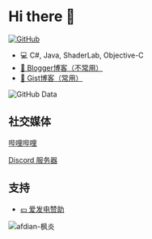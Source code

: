 # Hi there 👋

[![GitHub](https://img.shields.io/badge/dynamic/json?logo=github&label=GitHub&labelColor=495867&color=495867&query=%24.data.totalSubs&url=https%3A%2F%2Fapi.spencerwoo.com%2Fsubstats%2F%3Fsource%3Dgithub%26queryKey%3Dhayschan&style=flat-square)](https://github.com/Aaron8052)

- 💻 C#, Java, ShaderLab, Objective-C
- [📝 Blogger博客（不常用）](https://fengyansblog.blogspot.com/)
- [📝 Gist博客（常用）](https://gist.github.com/Aaron8052)


![GitHub Data](https://github-readme-stats.vercel.app/api?username=Aaron8052)

## 社交媒体

[哔哩哔哩](https://space.bilibili.com/187016314)

[Discord 服务器](https://discord.gg/dl-community)

## 支持
- [💴 爱发电赞助](https://afdian.net/a/fengyanDL)

![afdian-枫炎](https://user-images.githubusercontent.com/68401855/226249023-342ebb80-af81-4bf7-a8ba-64bf70cb049d.png)



<!--
**Aaron8052/Aaron8052** is a ✨ _special_ ✨ repository because its `README.md` (this file) appears on your GitHub profile.

Here are some ideas to get you started:

- 🔭 I’m currently working on ...
- 🌱 I’m currently learning ...
- 👯 I’m looking to collaborate on ...
- 🤔 I’m looking for help with ...
- 💬 Ask me about ...
- 📫 How to reach me: ...
- 😄 Pronouns: ...
- ⚡ Fun fact: ...
-->
